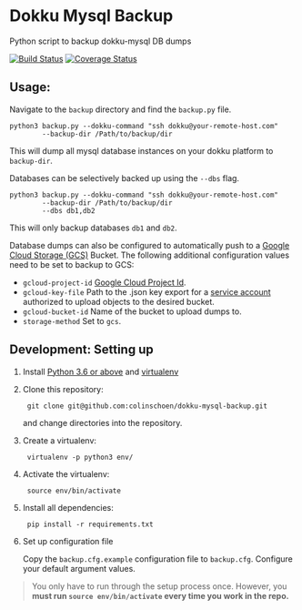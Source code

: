 Dokku Mysql Backup
==============

Python script to backup dokku-mysql DB dumps

[![Build Status](https://travis-ci.org/colinschoen/dokku-mysql-backup.svg?branch=master)](https://travis-ci.org/colinschoen/dokku-mysql-backup)
[![Coverage Status](https://coveralls.io/repos/github/colinschoen/dokku-mysql-backup/badge.svg?branch=master)](https://coveralls.io/github/colinschoen/dokku-mysql-backup?branch=master)

Usage:
---------

Navigate to the `backup` directory and find the `backup.py` file. 

	python3 backup.py --dokku-command "ssh dokku@your-remote-host.com"
			--backup-dir /Path/to/backup/dir

This will dump all mysql database instances on your dokku platform to `backup-dir`. 

Databases can be selectively backed up using the `--dbs` flag.

	python3 backup.py --dokku-command "ssh dokku@your-remote-host.com"
			--backup-dir /Path/to/backup/dir
			--dbs db1,db2
This will only backup databases `db1` and `db2`. 

Database dumps can also be configured to automatically push to a [Google Cloud Storage (GCS)](https://cloud.google.com/storage/) Bucket. The following additional configuration values need to be set to backup to GCS:

* `gcloud-project-id` [Google Cloud Project Id](https://support.google.com/cloud/answer/6158840?hl=en).
* `gcloud-key-file` Path to the .json key export for a [service account](https://cloud.google.com/iam/docs/creating-managing-service-accounts) authorized to upload objects to the desired bucket. 
* `gcloud-bucket-id` Name of the bucket to upload dumps to.
* `storage-method` Set to `gcs`.


Development: Setting up
----------

1. Install [Python 3.6 or above](https://www.python.org/downloads/) and
   [virtualenv](https://virtualenv.pypa.io/en/latest/installation.html)
2. Clone this repository:

        git clone git@github.com:colinschoen/dokku-mysql-backup.git

    and change directories into the repository.

3. Create a virtualenv:

        virtualenv -p python3 env/

4. Activate the virtualenv:

        source env/bin/activate

5. Install all dependencies:

        pip install -r requirements.txt

6. Set up configuration file

    Copy the `backup.cfg.example` configuration file to `backup.cfg`. Configure your default argument values.

> You only have to run through the setup process once. However, you **must run
> `source env/bin/activate` every time you work in the repo.**
